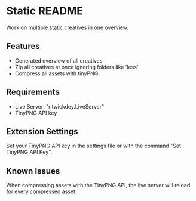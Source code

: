 # Static README

Work on multiple static creatives in one overview. 

## Features

- Generated overview of all creatives
- Zip all creatives at once ignoring folders like 'less'
- Compress all assets with tinyPNG

## Requirements

- Live Server: "ritwickdey.LiveServer"
- TinyPNG API key

## Extension Settings

Set your TinyPNG API key in the settings file or with the command "Set TinyPNG API Key".

## Known Issues

When compressing assets with the TinyPNG API, the live server will reload for every compressed asset.

